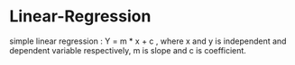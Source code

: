 # Linear-Regression

simple linear regression : Y = m * x + c , where x and y is independent and dependent variable respectively, m is slope and c is coefficient.
